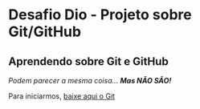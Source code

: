 # Desafio Dio - Projeto sobre Git/GitHub

## Aprendendo sobre Git e GitHub
_Podem parecer a mesma coisa... **Mas NÃO SÃO!**_

Para iniciarmos, [baixe aqui o Git](https://git-scm.com/downloads)
